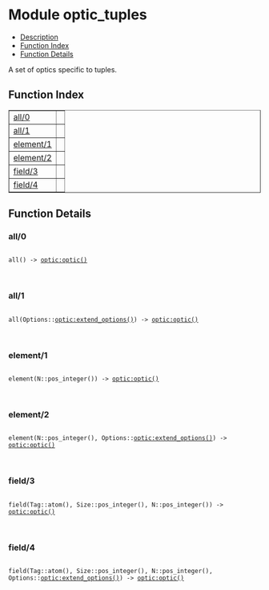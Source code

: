 

# Module optic_tuples #
* [Description](#description)
* [Function Index](#index)
* [Function Details](#functions)

A set of optics specific to tuples.

<a name="index"></a>

## Function Index ##


<table width="100%" border="1" cellspacing="0" cellpadding="2" summary="function index"><tr><td valign="top"><a href="#all-0">all/0</a></td><td></td></tr><tr><td valign="top"><a href="#all-1">all/1</a></td><td></td></tr><tr><td valign="top"><a href="#element-1">element/1</a></td><td></td></tr><tr><td valign="top"><a href="#element-2">element/2</a></td><td></td></tr><tr><td valign="top"><a href="#field-3">field/3</a></td><td></td></tr><tr><td valign="top"><a href="#field-4">field/4</a></td><td></td></tr></table>


<a name="functions"></a>

## Function Details ##

<a name="all-0"></a>

### all/0 ###

<pre><code>
all() -&gt; <a href="optic.md#type-optic">optic:optic()</a>
</code></pre>
<br />

<a name="all-1"></a>

### all/1 ###

<pre><code>
all(Options::<a href="optic.md#type-extend_options">optic:extend_options()</a>) -&gt; <a href="optic.md#type-optic">optic:optic()</a>
</code></pre>
<br />

<a name="element-1"></a>

### element/1 ###

<pre><code>
element(N::pos_integer()) -&gt; <a href="optic.md#type-optic">optic:optic()</a>
</code></pre>
<br />

<a name="element-2"></a>

### element/2 ###

<pre><code>
element(N::pos_integer(), Options::<a href="optic.md#type-extend_options">optic:extend_options()</a>) -&gt; <a href="optic.md#type-optic">optic:optic()</a>
</code></pre>
<br />

<a name="field-3"></a>

### field/3 ###

<pre><code>
field(Tag::atom(), Size::pos_integer(), N::pos_integer()) -&gt; <a href="optic.md#type-optic">optic:optic()</a>
</code></pre>
<br />

<a name="field-4"></a>

### field/4 ###

<pre><code>
field(Tag::atom(), Size::pos_integer(), N::pos_integer(), Options::<a href="optic.md#type-extend_options">optic:extend_options()</a>) -&gt; <a href="optic.md#type-optic">optic:optic()</a>
</code></pre>
<br />

